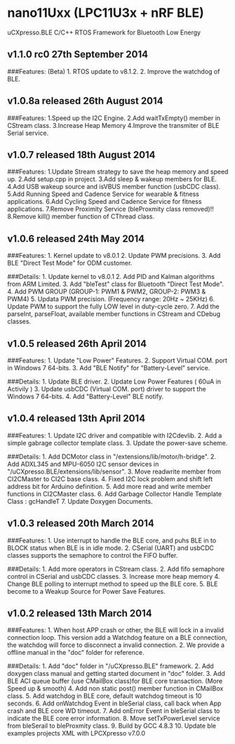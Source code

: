 nano11Uxx (LPC11U3x + nRF BLE)
===============================
uCXpresso.BLE C/C++ RTOS Framework for Bluetooth Low Energy

v1.1.0 rc0 27th September 2014
--------------------------------
###Features: (Beta)
	1. RTOS update to v8.1.2.
	2. Improve the watchdog of BLE. 

v1.0.8a released 26th August 2014
--------------------------------
###Features:
	1.Speed up the I2C Engine.
	2.Add waitTxEmpty() member in CStream class. 
	3.Increase Heap Memory
	4.Improve the transmiter of BLE Serial service.

v1.0.7 released 18th August 2014
--------------------------------
###Features:
	1.Update Stream strategy to save the heap memory and speed up. 
	2.Add setup.cpp in project.
	3.Add sleep & wakeup members for BLE.
	4.Add USB wakeup source and isVBUS member function (usbCDC class).
    5.Add Running Speed and Cadence Service for wearable & fitness applications.
    6.Add Cycling Speed and Cadence Service for fitness applications.
    7.Remove Proximity Service (bleProxmity class removed)!!
    8.Remove kill() member function of CThread class.

v1.0.6 released 24th May 2014
--------------------------------
###Features:
	1. Kernel update to v8.0.1
	2. Update PWM precisions.
	3. Add BLE "Direct Test Mode" for ODM customer.
	
###Details:
	1. Update kernel to v8.0.1
	2. Add PID and Kalman algorithms from ARM Limited.
	3. Add "bleTest" class for Bluetooth "Direct Test Mode". 
	4. Add PWM GROUP (GROUP-1: PWM1 & PWM2, GROUP-2: PWM3 & PWM4)
	5. Updata PWM precision. (Frequency range: 20Hz ~ 25KHz)
	6. Update PWM to support the fully LOW level in duty-cycle zero.
	7. Add the parseInt, parseFloat, available member functions in CStream and CDebug classes.

v1.0.5 released 26th April 2014
--------------------------------
###Features:
	1. Update "Low Power" Features. 
	2. Support Virtual COM. port in Windows 7 64-bits.
	3. Add "BLE Notify" for "Battery-Level" service.
	
###Details:
	1. Update BLE driver.
	2. Update Low Power Features ( 60uA in Activily )
	3. Update usbCDC (Virtual COM. port) driver to support the Windows 7 64-bits.
	4. Add "Battery-Level" BLE notify.

v1.0.4 released 13th April 2014
--------------------------------
###Features:
	1. Update I2C driver and compatible with I2Cdevlib.
	2. Add a simple gabrage collector template class.
	3. Update the power-save scheme.

###Details:
	1. Add DCMotor class in "/extensions/lib/motor/h-bridge".
	2. Add ADXL345 and MPU-6050 I2C sensor devices in "/uCXpresso.BLE/extensions/lib/sensor".
	3. Move readwrite member from CI2CMaster to CI2C base class.
	4. Fixed I2C lock problem and shift left address bit for Arduino definition.
	5. Add more read and write member functions in CI2CMaster class.
	6. Add Garbage Collector Handle Template Class : gcHandleT<CType>
	7. Update Doxygen Documents.


v1.0.3 released 20th March 2014
--------------------------------	
###Features:
	1. Use interrupt to handle the BLE core, and puhs BLE in to BLOCK status when BLE is in idle mode.
	2. CSerial (UART) and usbCDC classes supports the semaphore to control the FIFO buffer.

###Details:
	1. Add more operators in CStream class.
	2. Add fifo semaphore control in CSerial and usbCDC classes.
	3. Increase more heap memory
	4. Change BLE polling to interrupt method to speed up the BLE core.
	5. BLE become to a Weakup Source for Power Save Features.


v1.0.2 released 13th March 2014
--------------------------------
###Features:
	1. When host APP crash or other, the BLE will lock in a invalid connection loop.
	   This version add a Watchdog feature on a BLE connection, 
	   the watchdog will force to disconnect a invalid connection.
	2. We provide a offline manual in the "doc" folder for reference.
	
###Details:
	1. Add "doc" folder in "/uCXpresso.BLE" framework.
	2. Add doxygen class manual and getting started document in "doc" folder.
    3. Add BLE ACI queue buffer (use CMailBox class)for BLE core transaction. (More Speed up & smooth)
    4. Add non static post() member function in CMailBox class.
    5. Add watchdog in BLE core, default watchdog timeout is 10 seconds.
    6. Add onWatchdog Event in bleSerial class, call back when App crash and BLE core WD timeout.
    7. Add onError Event in bleSerial class to indicate the BLE core error information.
    8. Move setTxPowerLevel service from bleSerail to bleProxmity class.
    9. Build by GCC 4.8.3 
	10. Update ble examples projects XML with LPCXpresso v7.0.0 
